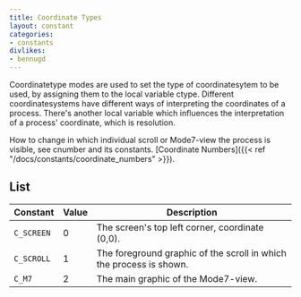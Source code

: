 ```yaml
---
title: Coordinate Types
layout: constant
categories:
- constants
divlikes:
- bennugd
---
```


Coordinatetype modes are used to set the type of coordinatesytem to be used, by assigning them to the local variable ctype. Different coordinatesystems have different ways of interpreting the coordinates of a process. There's another local variable which influences the interpretation of a process' coordinate, which is resolution.

How to change in which individual scroll or Mode7-view the process is visible, see cnumber and its constants. [Coordinate Numbers]({{< ref "/docs/constants/coordinate_numbers" >}}).

## List

| Constant | Value | Description |
|---|---|---|
| `C_SCREEN` | 0 | The screen's top left corner, coordinate (0,0). |
| `C_SCROLL` | 1 | The foreground graphic of the scroll in which the process is shown. |
| `C_M7` | 2 | The main graphic of the Mode7-view. |
